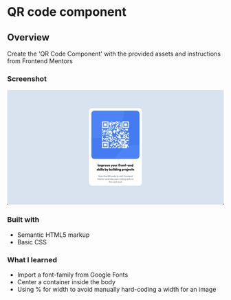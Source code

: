 # QR code component

## Overview

Create the 'QR Code Component' with the provided assets and instructions from Frontend Mentors

### Screenshot

![](./images/final_image.jpg)

### Built with

- Semantic HTML5 markup
- Basic CSS

### What I learned

- Import a font-family from Google Fonts
- Center a container inside the body
- Using % for width to avoid manually hard-coding a width for an image
